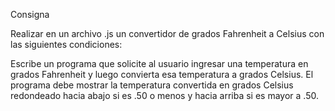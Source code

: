 Consigna

Realizar en un archivo .js un convertidor de grados Fahrenheit a Celsius con las siguientes condiciones:

Escribe un programa que solicite al usuario ingresar una temperatura en grados Fahrenheit y luego convierta esa temperatura a grados Celsius.
El programa debe mostrar la temperatura convertida en grados Celsius redondeado hacia abajo si es .50 o menos y hacia arriba si es mayor a .50.
